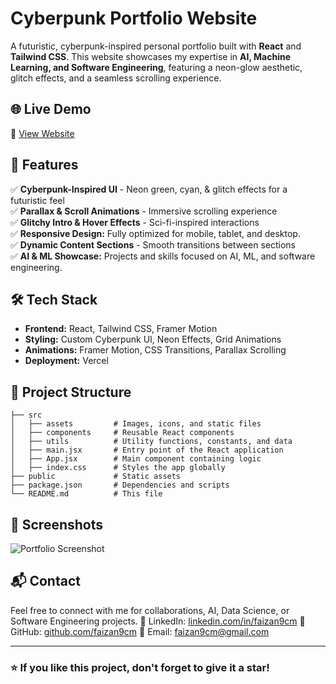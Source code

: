 # Cyberpunk Portfolio Website

A futuristic, cyberpunk-inspired personal portfolio built with **React** and **Tailwind CSS**. This website showcases my expertise in **AI, Machine Learning, and Software Engineering**, featuring a neon-glow aesthetic, glitch effects, and a seamless scrolling experience.

## 🌐 Live Demo

🔗 [View Website](https://faizan9cm.vercel.app)

## 🎨 Features

✅ **Cyberpunk-Inspired UI** - Neon green, cyan, & glitch effects for a futuristic feel  
✅ **Parallax & Scroll Animations** - Immersive scrolling experience  
✅ **Glitchy Intro & Hover Effects** - Sci-fi-inspired interactions  
✅ **Responsive Design:** Fully optimized for mobile, tablet, and desktop.  
✅ **Dynamic Content Sections** - Smooth transitions between sections  
✅ **AI & ML Showcase:** Projects and skills focused on AI, ML, and software engineering.

## 🛠 Tech Stack

- **Frontend:** React, Tailwind CSS, Framer Motion
- **Styling:** Custom Cyberpunk UI, Neon Effects, Grid Animations
- **Animations:** Framer Motion, CSS Transitions, Parallax Scrolling
- **Deployment:** Vercel

## 📂 Project Structure

```
├── src
│   ├── assets         # Images, icons, and static files
│   ├── components     # Reusable React components
│   ├── utils          # Utility functions, constants, and data
│   ├── main.jsx       # Entry point of the React application
│   ├── App.jsx        # Main component containing logic
│   ├── index.css      # Styles the app globally
├── public             # Static assets
├── package.json       # Dependencies and scripts
└── README.md          # This file
```

## 📸 Screenshots

![Portfolio Screenshot](assets/images/screenshot.png)

## 📬 Contact

Feel free to connect with me for collaborations, AI, Data Science, or Software Engineering projects.
🔗 LinkedIn: [linkedin.com/in/faizan9cm](https://linkedin.com/in/faizan9cm)
🐙 GitHub: [github.com/faizan9cm](https://github.com/faizan9cm)
📧 Email: faizan9cm@gmail.com

---

### ⭐ If you like this project, don't forget to give it a star!
